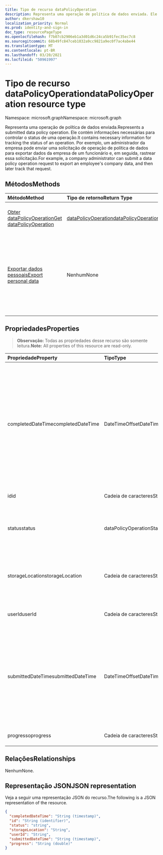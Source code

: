 ```yaml
---
title: Tipo de recurso dataPolicyOperation
description: Representa uma operação de política de dados enviada. Ele contém informações necessárias para controlar o status de uma operação. Por exemplo, um administrador da empresa pode enviar uma solicitação de operação de política de dados para exportar dados da empresa de um funcionário e, em seguida, rastrear essa solicitação.
author: dkershaw10
localization_priority: Normal
ms.prod: identity-and-sign-in
doc_type: resourcePageType
ms.openlocfilehash: f7b07cb2906eb1a3d01d6c24ca5b91fec35ec7c8
ms.sourcegitcommit: 68b49fc847ceb1032a9cc9821a9ec0f7ac4abe44
ms.translationtype: MT
ms.contentlocale: pt-BR
ms.lasthandoff: 03/20/2021
ms.locfileid: "50961997"
---
```

# <a name="datapolicyoperation-resource-type"></a><span data-ttu-id="a854c-105">Tipo de recurso dataPolicyOperation</span><span class="sxs-lookup"><span data-stu-id="a854c-105">dataPolicyOperation resource type</span></span>

<span data-ttu-id="a854c-106">Namespace: microsoft.graph</span><span class="sxs-lookup"><span data-stu-id="a854c-106">Namespace: microsoft.graph</span></span>

<span data-ttu-id="a854c-107">Representa uma operação de política de dados enviada.</span><span class="sxs-lookup"><span data-stu-id="a854c-107">Represents a submitted data policy operation.</span></span> <span data-ttu-id="a854c-108">Ele contém informações necessárias para controlar o status de uma operação.</span><span class="sxs-lookup"><span data-stu-id="a854c-108">It contains necessary information for tracking the status of an operation.</span></span> <span data-ttu-id="a854c-109">Por exemplo, um administrador da empresa pode enviar uma solicitação de operação de política de dados para exportar dados da empresa de um funcionário e, em seguida, rastrear essa solicitação.</span><span class="sxs-lookup"><span data-stu-id="a854c-109">For example, a company administrator can submit a data policy operation request to export an employee's company data, and then later track that request.</span></span>

## <a name="methods"></a><span data-ttu-id="a854c-110">Métodos</span><span class="sxs-lookup"><span data-stu-id="a854c-110">Methods</span></span>

| <span data-ttu-id="a854c-111">Método</span><span class="sxs-lookup"><span data-stu-id="a854c-111">Method</span></span>           | <span data-ttu-id="a854c-112">Tipo de retorno</span><span class="sxs-lookup"><span data-stu-id="a854c-112">Return Type</span></span>    |<span data-ttu-id="a854c-113">Descrição</span><span class="sxs-lookup"><span data-stu-id="a854c-113">Description</span></span>|
|:---------------|:--------|:----------|
|[<span data-ttu-id="a854c-114">Obter dataPolicyOperation</span><span class="sxs-lookup"><span data-stu-id="a854c-114">Get dataPolicyOperation</span></span>](../api/datapolicyoperation-get.md) | [<span data-ttu-id="a854c-115">dataPolicyOperation</span><span class="sxs-lookup"><span data-stu-id="a854c-115">dataPolicyOperation</span></span>](datapolicyoperation.md) |<span data-ttu-id="a854c-116">Recupere propriedades do **objeto dataPolicyOperation.**</span><span class="sxs-lookup"><span data-stu-id="a854c-116">Retrieve properties of the **dataPolicyOperation** object.</span></span>|
|[<span data-ttu-id="a854c-117">Exportar dados pessoais</span><span class="sxs-lookup"><span data-stu-id="a854c-117">Export personal data</span></span>](../api/user-exportpersonaldata.md) | <span data-ttu-id="a854c-118">Nenhum</span><span class="sxs-lookup"><span data-stu-id="a854c-118">None</span></span> |<span data-ttu-id="a854c-119">Enviar uma solicitação de operação de política de dados para exportar os dados do usuário organizacional que podem ser lidos posteriormente usando [Get dataPolicyOperation](../api/datapolicyoperation-get.md)</span><span class="sxs-lookup"><span data-stu-id="a854c-119">Submit a data policy operation request to export organizational user's data which can later be read using [Get dataPolicyOperation](../api/datapolicyoperation-get.md)</span></span>|

## <a name="properties"></a><span data-ttu-id="a854c-120">Propriedades</span><span class="sxs-lookup"><span data-stu-id="a854c-120">Properties</span></span>

> <span data-ttu-id="a854c-121">**Observação:** Todas as propriedades desse recurso são somente leitura.</span><span class="sxs-lookup"><span data-stu-id="a854c-121">**Note:** All properties of this resource are read-only.</span></span>

| <span data-ttu-id="a854c-122">Propriedade</span><span class="sxs-lookup"><span data-stu-id="a854c-122">Property</span></span>     | <span data-ttu-id="a854c-123">Tipo</span><span class="sxs-lookup"><span data-stu-id="a854c-123">Type</span></span>   |<span data-ttu-id="a854c-124">Descrição</span><span class="sxs-lookup"><span data-stu-id="a854c-124">Description</span></span>|
|:---------------|:--------|:----------|
|<span data-ttu-id="a854c-125">completedDateTime</span><span class="sxs-lookup"><span data-stu-id="a854c-125">completedDateTime</span></span>|<span data-ttu-id="a854c-126">DateTimeOffset</span><span class="sxs-lookup"><span data-stu-id="a854c-126">DateTimeOffset</span></span>|<span data-ttu-id="a854c-127">Representa quando a solicitação para essa operação de política de dados foi concluída, em tempo UTC, usando o formato ISO 8601.</span><span class="sxs-lookup"><span data-stu-id="a854c-127">Represents when the request for this data policy operation was completed, in UTC time, using the ISO 8601 format.</span></span> <span data-ttu-id="a854c-128">Por exemplo, meia-noite UTC em 1 de janeiro de 2014 é `2014-01-01T00:00:00Z`.</span><span class="sxs-lookup"><span data-stu-id="a854c-128">For example, midnight UTC on Jan 1, 2014 is `2014-01-01T00:00:00Z`.</span></span> <span data-ttu-id="a854c-129">Nulo até que a operação seja concluída.</span><span class="sxs-lookup"><span data-stu-id="a854c-129">Null until the operation completes.</span></span>|
|<span data-ttu-id="a854c-130">id</span><span class="sxs-lookup"><span data-stu-id="a854c-130">id</span></span>|<span data-ttu-id="a854c-131">Cadeia de caracteres</span><span class="sxs-lookup"><span data-stu-id="a854c-131">String</span></span>| <span data-ttu-id="a854c-132">Chave exclusiva para essa operação.</span><span class="sxs-lookup"><span data-stu-id="a854c-132">Unique key for this operation.</span></span> |
|<span data-ttu-id="a854c-133">status</span><span class="sxs-lookup"><span data-stu-id="a854c-133">status</span></span>|<span data-ttu-id="a854c-134">dataPolicyOperationStatus</span><span class="sxs-lookup"><span data-stu-id="a854c-134">dataPolicyOperationStatus</span></span>| <span data-ttu-id="a854c-135">Os valores possíveis são: `notStarted`, `running`, `complete`, `failed`, `unknownFutureValue`.</span><span class="sxs-lookup"><span data-stu-id="a854c-135">Possible values are: `notStarted`, `running`, `complete`, `failed`, `unknownFutureValue`.</span></span>|
|<span data-ttu-id="a854c-136">storageLocation</span><span class="sxs-lookup"><span data-stu-id="a854c-136">storageLocation</span></span>|<span data-ttu-id="a854c-137">Cadeia de caracteres</span><span class="sxs-lookup"><span data-stu-id="a854c-137">String</span></span>|<span data-ttu-id="a854c-138">O local da URL para onde os dados estão sendo exportados para solicitações de exportação.</span><span class="sxs-lookup"><span data-stu-id="a854c-138">The URL location to where data is being exported for export requests.</span></span>|
|<span data-ttu-id="a854c-139">userId</span><span class="sxs-lookup"><span data-stu-id="a854c-139">userId</span></span>|<span data-ttu-id="a854c-140">Cadeia de caracteres</span><span class="sxs-lookup"><span data-stu-id="a854c-140">String</span></span>|<span data-ttu-id="a854c-141">A id do usuário no qual a operação é executada.</span><span class="sxs-lookup"><span data-stu-id="a854c-141">The id for the user on whom the operation is performed.</span></span>|
|<span data-ttu-id="a854c-142">submittedDateTime</span><span class="sxs-lookup"><span data-stu-id="a854c-142">submittedDateTime</span></span>|<span data-ttu-id="a854c-143">DateTimeOffset</span><span class="sxs-lookup"><span data-stu-id="a854c-143">DateTimeOffset</span></span>|<span data-ttu-id="a854c-144">Representa quando a solicitação para essa operação de dados foi enviada, em tempo UTC, usando o formato ISO 8601.</span><span class="sxs-lookup"><span data-stu-id="a854c-144">Represents when the request for this data operation was submitted, in UTC time, using the ISO 8601 format.</span></span> <span data-ttu-id="a854c-145">Por exemplo, meia-noite UTC em 1 de janeiro de 2014 é `2014-01-01T00:00:00Z`</span><span class="sxs-lookup"><span data-stu-id="a854c-145">For example, midnight UTC on Jan 1, 2014 is `2014-01-01T00:00:00Z`</span></span>|
|<span data-ttu-id="a854c-146">progresso</span><span class="sxs-lookup"><span data-stu-id="a854c-146">progress</span></span>|<span data-ttu-id="a854c-147">Cadeia de caracteres</span><span class="sxs-lookup"><span data-stu-id="a854c-147">String</span></span>|<span data-ttu-id="a854c-148">Especifica o andamento de uma operação.</span><span class="sxs-lookup"><span data-stu-id="a854c-148">Specifies the progress of an operation.</span></span>|

## <a name="relationships"></a><span data-ttu-id="a854c-149">Relações</span><span class="sxs-lookup"><span data-stu-id="a854c-149">Relationships</span></span>
<span data-ttu-id="a854c-150">Nenhum</span><span class="sxs-lookup"><span data-stu-id="a854c-150">None.</span></span>


## <a name="json-representation"></a><span data-ttu-id="a854c-151">Representação JSON</span><span class="sxs-lookup"><span data-stu-id="a854c-151">JSON representation</span></span>

<span data-ttu-id="a854c-152">Veja a seguir uma representação JSON do recurso.</span><span class="sxs-lookup"><span data-stu-id="a854c-152">The following is a JSON representation of the resource.</span></span>

<!-- {
  "blockType": "resource",
  "optionalProperties": [

  ],
  "@odata.type": "microsoft.graph.dataPolicyOperation"
}-->

```json
{
  "completedDateTime": "String (timestamp)",
  "id": "String (identifier)",
  "status": "string",
  "storageLocation": "String",
  "userId": "String",
  "submittedDateTime": "String (timestamp)", 
  "progress": "String (double)"
}

```

<!-- uuid: 8fcb5dbc-d5aa-4681-8e31-b001d5168d79
2015-10-25 14:57:30 UTC -->
<!-- {
  "type": "#page.annotation",
  "description": "dataPolicyOperation resource",
  "keywords": "",
  "section": "documentation",
  "tocPath": ""
}-->

